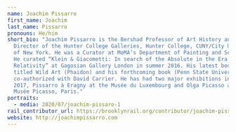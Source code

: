 ```yaml
---
name: Joachim Pissarro
first_name: Joachim
last_name: Pissarro
pronouns: He/him
short_bio: "Joachim Pissarro is the Bershad Professor of Art History and
  Director of the Hunter College Galleries, Hunter College, CUNY/City University
  of New York. He was a Curator at MoMA’s Department of Painting and Sculpture.
  He curated “Klein & Giacometti: In search of the Absolute in the Era of
  Relativity” at Gagosian Gallery London in summer 2016. His latest book is
  titled Wild Art (Phaidon) and his forthcoming book (Penn State University) is
  co-authorized with David Carrier. He has had two major exhibitions in Paris in
  2017, Pissarro à Eragny at the Musée du Luxembourg and Olga Picasso at the
  Musée Picasso, Paris."
portraits:
  - media: 2020/07/joachim-pissaro-1
rail_contributor_url: https://brooklynrail.org/contributor/joachim-pissarro
website: http://joachimpissarro.com
---
```


